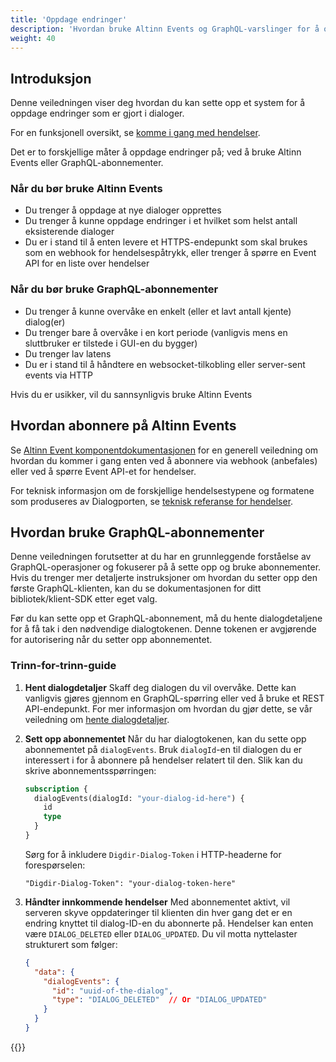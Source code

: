 ```yaml
---
title: 'Oppdage endringer'
description: 'Hvordan bruke Altinn Events og GraphQL-varslinger for å oppdage endringer i Dialogporten'
weight: 40
---
```


## Introduksjon

Denne veiledningen viser deg hvordan du kan sette opp et system for å oppdage endringer som er gjort i dialoger.

For en funksjonell oversikt, se [komme i gang med hendelser](/nb/dialogporten/user-guides/detecting-changes/../../getting-started/events/).

Det er to forskjellige måter å oppdage endringer på; ved å bruke Altinn Events eller GraphQL-abonnementer.

### Når du bør bruke Altinn Events

* Du trenger å oppdage at nye dialoger opprettes
* Du trenger å kunne oppdage endringer i et hvilket som helst antall eksisterende dialoger
* Du er i stand til å enten levere et HTTPS-endepunkt som skal brukes som en webhook for hendelsespåtrykk, eller trenger å spørre en Event API for en liste over hendelser

### Når du bør bruke GraphQL-abonnementer

* Du trenger å kunne overvåke en enkelt (eller et lavt antall kjente) dialog(er)
* Du trenger bare å overvåke i en kort periode (vanligvis mens en sluttbruker er tilstede i GUI-en du bygger)
* Du trenger lav latens
* Du er i stand til å håndtere en websocket-tilkobling eller server-sent events via HTTP

Hvis du er usikker, vil du sannsynligvis bruke Altinn Events

## Hvordan abonnere på Altinn Events

Se [Altinn Event komponentdokumentasjonen](/nb/events/subscribe-to-events/) for en generell veiledning om hvordan du kommer i gang enten ved å abonnere via webhook (anbefales) eller ved å spørre Event API-et for hendelser.

For teknisk informasjon om de forskjellige hendelsestypene og formatene som produseres av Dialogporten, se [teknisk referanse for hendelser](/nb/dialogporten/user-guides/detecting-changes/../../reference/events/).

## Hvordan bruke GraphQL-abonnementer

Denne veiledningen forutsetter at du har en grunnleggende forståelse av GraphQL-operasjoner og fokuserer på å sette opp og bruke abonnementer. Hvis du trenger mer detaljerte instruksjoner om hvordan du setter opp den første GraphQL-klienten, kan du se dokumentasjonen for ditt bibliotek/klient-SDK etter eget valg.

Før du kan sette opp et GraphQL-abonnement, må du hente dialogdetaljene for å få tak i den nødvendige dialogtokenen. Denne tokenen er avgjørende for autorisering når du setter opp abonnementet.

### Trinn-for-trinn-guide

1. **Hent dialogdetaljer**
   Skaff deg dialogen du vil overvåke. Dette kan vanligvis gjøres gjennom en GraphQL-spørring eller ved å bruke et REST API-endepunkt. For mer informasjon om hvordan du gjør dette, se vår veiledning om [hente dialogdetaljer](/nb/dialogporten/user-guides/detecting-changes/../getting-dialog-details/).

2. **Sett opp abonnementet**
   Når du har dialogtokenen, kan du sette opp abonnementet på `dialogEvents`. Bruk `dialogId`-en til dialogen du er interessert i for å abonnere på hendelser relatert til den. Slik kan du skrive abonnementsspørringen:

   ```graphql
   subscription {
     dialogEvents(dialogId: "your-dialog-id-here") {
       id
       type
     }
   }
   ```

   Sørg for å inkludere `Digdir-Dialog-Token` i HTTP-headerne for forespørselen:

   ```http
   "Digdir-Dialog-Token": "your-dialog-token-here"
   ```

3. **Håndter innkommende hendelser**
   Med abonnementet aktivt, vil serveren skyve oppdateringer til klienten din hver gang det er en endring knyttet til dialog-ID-en du abonnerte på. Hendelser kan enten være `DIALOG_DELETED` eller `DIALOG_UPDATED`. Du vil motta nyttelaster strukturert som følger:

   ```json
   {
     "data": {
       "dialogEvents": {
         "id": "uuid-of-the-dialog",
         "type": "DIALOG_DELETED"  // Or "DIALOG_UPDATED"
       }
     }
   }
   ```

{{<children />}}